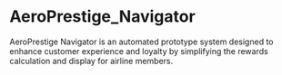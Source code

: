 # AeroPrestige_Navigator
AeroPrestige Navigator is an automated prototype system designed to enhance customer experience and loyalty by simplifying the rewards calculation and display for airline members.
